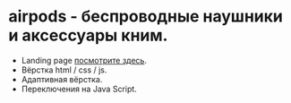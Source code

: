 # airpods - беспроводные наушники и аксессуары кним.
- Landing page [посмотрите здесь](https://evgeniymurygin.github.io/candle/).
- Вёрстка html / css / js.
- Адаптивная вёрстка.
- Переключения на Java Script.
